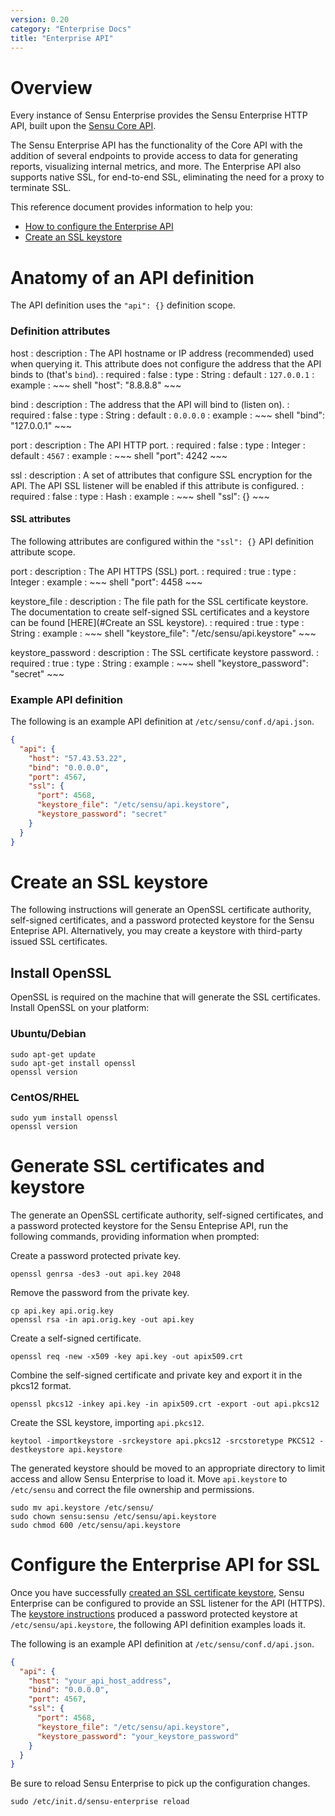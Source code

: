 ```yaml
---
version: 0.20
category: "Enterprise Docs"
title: "Enterprise API"
---
```


# Overview

Every instance of Sensu Enterprise provides the Sensu Enterprise HTTP API, built upon the [Sensu Core API](api-overview).

The Sensu Enterprise API has the functionality of the Core API with the addition of several endpoints to provide access to data for generating reports, visualizing internal metrics, and more. The Enterprise API also supports native SSL, for end-to-end SSL, eliminating the need for a proxy to terminate SSL.

This reference document provides information to help you:

- [How to configure the Enterprise API](#anatomy-of-an-api-definition)
- [Create an SSL keystore](#create-an-ssl-keystore)

# Anatomy of an API definition

The API definition uses the `"api": {}` definition scope.

### Definition attributes

host
: description
  : The API hostname or IP address (recommended) used when querying it. This attribute does not configure the address that the API binds to (that's `bind`).
: required
  : false
: type
  : String
: default
  : `127.0.0.1`
: example
  : ~~~ shell
    "host": "8.8.8.8"
    ~~~

bind
: description
  : The address that the API will bind to (listen on).
: required
  : false
: type
  : String
: default
  : `0.0.0.0`
: example
  : ~~~ shell
    "bind": "127.0.0.1"
    ~~~

port
: description
  : The API HTTP port.
: required
  : false
: type
  : Integer
: default
  : `4567`
: example
  : ~~~ shell
    "port": 4242
    ~~~

ssl
: description
  : A set of attributes that configure SSL encryption for the API. The API SSL listener will be enabled if this attribute is configured.
: required
  : false
: type
  : Hash
: example
  : ~~~ shell
    "ssl": {}
    ~~~

#### SSL attributes

The following attributes are configured within the `"ssl": {}` API definition attribute scope.

port
: description
  : The API HTTPS (SSL) port.
: required
  : true
: type
  : Integer
: example
  : ~~~ shell
    "port": 4458
    ~~~

keystore_file
: description
  : The file path for the SSL certificate keystore. The documentation to create self-signed SSL certificates and a keystore can be found [HERE](#Create an SSL keystore).
: required
  : true
: type
  : String
: example
  : ~~~ shell
    "keystore_file": "/etc/sensu/api.keystore"
    ~~~

keystore_password
: description
  : The SSL certificate keystore password.
: required
  : true
: type
  : String
: example
  : ~~~ shell
    "keystore_password": "secret"
    ~~~

### Example API definition

The following is an example API definition at `/etc/sensu/conf.d/api.json`.

~~~ json
{
  "api": {
    "host": "57.43.53.22",
    "bind": "0.0.0.0",
    "port": 4567,
    "ssl": {
      "port": 4568,
      "keystore_file": "/etc/sensu/api.keystore",
      "keystore_password": "secret"
    }
  }
}
~~~

# Create an SSL keystore

The following instructions will generate an OpenSSL certificate authority, self-signed certificates, and a password protected keystore for the Sensu Enteprise API. Alternatively, you may create a keystore with third-party issued SSL certificates.

## Install OpenSSL

OpenSSL is required on the machine that will generate the SSL certificates. Install OpenSSL on your platform:

### Ubuntu/Debian

~~~ shell
sudo apt-get update
sudo apt-get install openssl
openssl version
~~~

### CentOS/RHEL

~~~ shell
sudo yum install openssl
openssl version
~~~

# Generate SSL certificates and keystore

The generate an OpenSSL certificate authority, self-signed certificates, and a password protected keystore for the Sensu Enteprise API, run the following commands, providing information when prompted:

Create a password protected private key.

~~~ shell
openssl genrsa -des3 -out api.key 2048
~~~

Remove the password from the private key.

~~~ shell
cp api.key api.orig.key
openssl rsa -in api.orig.key -out api.key
~~~

Create a self-signed certificate.

~~~ shell
openssl req -new -x509 -key api.key -out apix509.crt
~~~

Combine the self-signed certificate and private key and export it in the pkcs12 format.

~~~ shell
openssl pkcs12 -inkey api.key -in apix509.crt -export -out api.pkcs12
~~~

Create the SSL keystore, importing `api.pkcs12`.

~~~ shell
keytool -importkeystore -srckeystore api.pkcs12 -srcstoretype PKCS12 -destkeystore api.keystore
~~~

The generated keystore should be moved to an appropriate directory to limit access and allow Sensu Enterprise to load it. Move `api.keystore` to `/etc/sensu` and correct the file ownership and permissions.

~~~ shell
sudo mv api.keystore /etc/sensu/
sudo chown sensu:sensu /etc/sensu/api.keystore
sudo chmod 600 /etc/sensu/api.keystore
~~~

# Configure the Enterprise API for SSL

Once you have successfully [created an SSL certificate keystore](#create-an-ssl-keystore), Sensu Enterprise can be configured to provide an SSL listener for the API (HTTPS). The [keystore instructions](#create-an-ssl-keystore) produced a password protected keystore at `/etc/sensu/api.keystore`, the following API definition examples loads it.

The following is an example API definition at `/etc/sensu/conf.d/api.json`.

~~~ json
{
  "api": {
    "host": "your_api_host_address",
    "bind": "0.0.0.0",
    "port": 4567,
    "ssl": {
      "port": 4568,
      "keystore_file": "/etc/sensu/api.keystore",
      "keystore_password": "your_keystore_password"
    }
  }
}
~~~

Be sure to reload Sensu Enterprise to pick up the configuration changes.

~~~ shell
sudo /etc/init.d/sensu-enterprise reload
~~~
